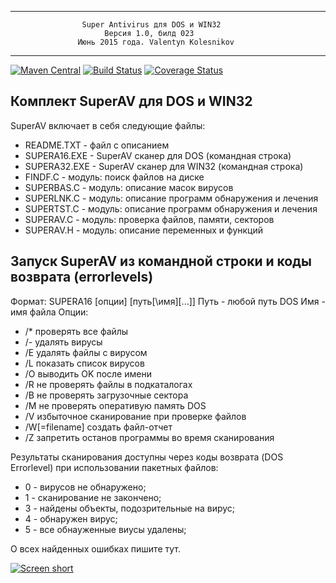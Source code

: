 *************************************************************************
                    Super Antivirus для DOS и WIN32
                         Версия 1.0, билд 023
                   Июнь 2015 года. Valentyn Kolesnikov
*************************************************************************

[![Maven Central](https://img.shields.io/maven-central/v/com.github.javadev/superav.svg)](http://search.maven.org/#search%7Cga%7C1%7Cg%3A%22com.github.javadev%22%20AND%20a%3A%22superav%22)
[![Build Status](https://secure.travis-ci.org/javadev/superav.svg)](https://travis-ci.org/javadev/superav)
[![Coverage Status](https://coveralls.io/repos/javadev/superav/badge.svg?branch=master)](https://coveralls.io/r/javadev/superav)

Комплект SuperAV для DOS и WIN32
--------------------------------
SuperAV включает в себя следующие файлы:

 - README.TXT    - файл c описанием
 - SUPERA16.EXE  - SuperAV сканер для DOS (командная строка)
 - SUPERA32.EXE  - SuperAV сканер для WIN32 (командная строка)
 - FINDF.C       - модуль: поиск файлов на диске
 - SUPERBAS.C    - модуль: описание масок вирусов
 - SUPERLNK.C    - модуль: описание программ обнаружения и лечения
 - SUPERTST.C    - модуль: описание программ обнаружения и лечения
 - SUPERAV.C     - модуль: проверка файлов, памяти, секторов
 - SUPERAV.H     - модуль: описание переменных и функций

Запуск SuperAV из командной строки и коды возврата (errorlevels)
----------------------------------------------------------------

Формат:  SUPERA16 [опции] [путь[\имя][...]]
     Путь - любой путь DOS
     Имя - имя файла 
Опции:

 - /*  проверять все файлы
 - /-  удалять вирусы
 - /E  удалять файлы с вирусом
 - /L  показать список вирусов
 - /O  выводить OK после имени
 - /R  не проверять файлы в подкаталогах
 - /B  не проверять загрузочные сектора
 - /M  не проверять оперативую память DOS
 - /V  избыточное сканирование при проверке файлов
 - /W[=filename] создать файл-отчет
 - /Z  запретить останов программы во время сканирования

Результаты сканирования доступны через коды возврата (DOS Errorlevel) при
использовании пакетных файлов:

 -  0 - вирусов не обнаружено;
 -  1 - сканирование не закончено;
 -  3 - найдены объекты, подозрительные на вирус;
 -  4 - обнаружен вирус;
 -  5 - все обнауженные виусы удалены;

О всех найденных ошибках пишите тут.

[![Screen short](superav.png)](https://github.com/javadev/superav)
